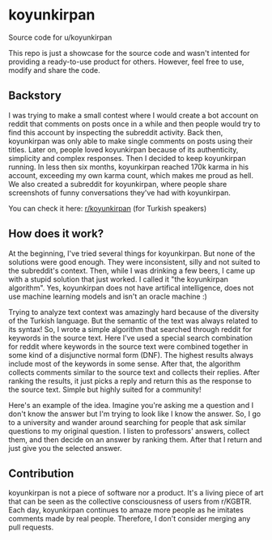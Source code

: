 # koyunkirpan
Source code for u/koyunkirpan

This repo is just a showcase for the source code and wasn't intented for providing a ready-to-use product for others. However, feel free to use, modify and share the code.

## Backstory
I was trying to make a small contest where I would create a bot account on reddit that comments on posts once in a while and then people would try to find this account by inspecting the subreddit activity. Back then, koyunkirpan was only able to make single comments on posts using their titles. Later on, people loved koyunkirpan because of its authenticity, simplicity and complex responses. Then I decided to keep koyunkirpan running. In less then six months, koyunkirpan reached 170k karma in his account, exceeding my own karma count, which makes me proud as hell. We also created a subreddit for koyunkirpan, where people share screenshots of funny conversations they've had with koyunkirpan.

You can check it here: [r/koyunkirpan](https://koyunkirpan.reddit.com) (for Turkish speakers)

## How does it work?
At the beginning, I've tried several things for koyunkirpan. But none of the solutions were good enough. They were inconsistent, silly and not suited to the subreddit's context. Then, while I was drinking a few beers, I came up with a stupid solution that just worked. I called it "the koyunkirpan algorithm". Yes, koyunkirpan does not have artifical intelligence, does not use machine learning models and isn't an oracle machine :)

Trying to analyze text context was amazingly hard because of the diversity of the Turkish language. But the semantic of the text was always related to its syntax! So, I wrote a simple algorithm that searched through reddit for keywords in the source text. Here I've used a special search combination for reddit where keywords in the source text were combined together in some kind of a disjunctive normal form (DNF). The highest results always include most of the keywords in some sense. After that, the algorithm collects comments similar to the source text and collects their replies. After ranking the results, it just picks a reply and return this as the response to the source text. Simple but highly suited for a community!

Here's an example of the idea. Imagine you're asking me a question and I don't know the answer but I'm trying to look like I know the answer. So, I go to a university and wander around searching for people that ask similar questions to my original question. I listen to professors' answers, collect them, and then decide on an answer by ranking them. After that I return and just give you the selected answer.

## Contribution
koyunkirpan is not a piece of software nor a product. It's a living piece of art that can be seen as the collective consciousness of users from r/KGBTR. Each day, koyunkirpan continues to amaze more people as he imitates comments made by real people. Therefore, I don't consider merging any pull requests.
